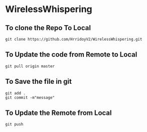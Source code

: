 # WirelessWhispering
## To clone the Repo To Local
```
git clone https://github.com/HrridoyV2/WirelessWhispering.git
```
## To Update the code from Remote to Local
```
git pull origin master
```
## To Save the file in git
```
git add .
git commit -m"message"
```
## To Update the Remote from Local
```
git push
```
